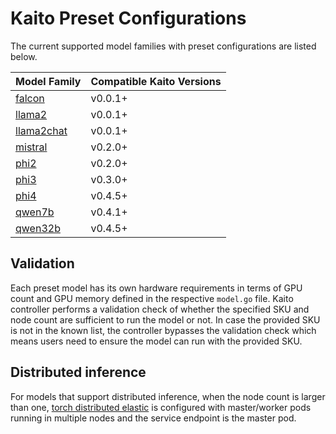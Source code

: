 # Kaito Preset Configurations
The current supported model families with preset configurations are listed below.

| Model Family                                | Compatible Kaito Versions |
|---------------------------------------------|---------------------------|
| [falcon](./workspace/models/falcon)         | v0.0.1+                   |
| [llama2](./workspace/models/llama2)         | v0.0.1+                   |
| [llama2chat](./workspace/models/llama2chat) | v0.0.1+                   |
| [mistral](./workspace/models/mistral)       | v0.2.0+                   |
| [phi2](./workspace/models/phi2)             | v0.2.0+                   |
| [phi3](./workspace/models/phi3)             | v0.3.0+                   |
| [phi4](./workspace/models/phi4)             | v0.4.5+                   |
| [qwen7b](./workspace/models/qwen)           | v0.4.1+                   |
| [qwen32b](./workspace/models/qwen)          | v0.4.5+                   |


## Validation
Each preset model has its own hardware requirements in terms of GPU count and GPU memory defined in the respective `model.go` file. Kaito controller performs a validation check of whether the specified SKU and node count are sufficient to run the model or not. In case the provided SKU is not in the known list, the controller bypasses the validation check which means users need to ensure the model can run with the provided SKU. 

## Distributed inference

For models that support distributed inference, when the node count is larger than one, [torch distributed elastic](https://pytorch.org/docs/stable/distributed.elastic.html) is configured with master/worker pods running in multiple nodes and the service endpoint is the master pod.
